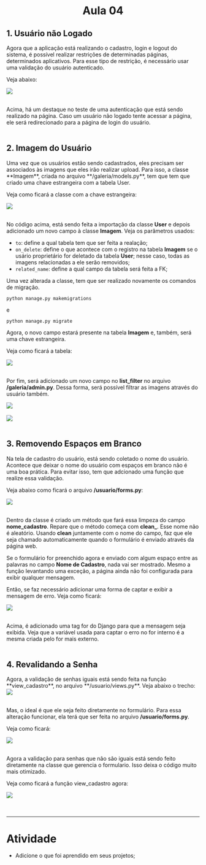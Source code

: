 <h1 style="text-align:center;">Aula 04</h1>

<h2>1. Usuário não Logado</h2>
Agora que a aplicação está realizando o cadastro, login e logout do sistema, é possível realizar restrições de determinadas páginas, determinados aplicativos. Para esse tipo de restrição, é necessário usar uma validação do usuário autenticado.

Veja abaixo:
<div class="centro">
    <img src="imagens/aula-04/imagem-01.png">
</div>
<br>

Acima, há um destaque no teste de uma autenticação que está sendo realizado na página. Caso um usuário não logado tente acessar a página, ele será redirecionado para a página de login do usuário.
<br><br>

<h2>2. Imagem do Usuário</h2>
Uma vez que os usuários estão sendo cadastrados, eles precisam ser associados às imagens que eles irão realizar upload. Para isso, a classe **Imagem**, criada no arquivo **/galeria/models.py**, tem que  tem que criado uma chave estrangeira com a tabela User.

Veja como ficará a classe com a chave estrangeira:
<div class="centro">
    <img src="imagens/aula-04/imagem-02.png">
</div>
<br>

No código acima, está sendo feita a importação da classe **User** e depois adicionado um novo campo à classe **Imagem**. Veja os parâmetros usados:
- `to`: define a qual tabela tem que ser feita a realação;
- `on_delete`: define o que acontece com o registro na tabela **Imagem** se o usário proprietário for deletado da tabela **User**; nesse caso, todas as imagens relacionadas a ele serão removidos;
- `related_name`: define a qual campo da tabela será feita a FK;

Uma vez alterada a classe, tem que ser realizado novamente os comandos de migração.
```shell
python manage.py makemigrations
```
e
```shell
python manage.py migrate
```
Agora, o novo campo estará presente na tabela **Imagem** e, também, será uma chave estrangeira.

Veja como ficará a tabela:
<div class="centro">
    <img src="imagens/aula-04/imagem-03.png">
</div>
<br>

Por fim, será adicionado um novo campo no **list_filter** no arquivo **/galeria/admin.py**. Dessa forma, será possível filtrar as imagens através do usuário também.
<div class="centro">
    <img src="imagens/aula-04/imagem-04.png">
    <br><br>
    <img src="imagens/aula-04/imagem-04-1.png">
</div>
<br>

<h2>3. Removendo Espaços em Branco</h2>
Na tela de cadastro do usuário, está sendo coletado o nome do usuário. Acontece que deixar o nome do usuário com espaços em branco não é uma boa prática. Para evitar isso, tem que adcionado uma função que realize essa validação.

Veja abaixo como ficará o arquivo **/usuario/forms.py**:
<div class="centro">
    <img src="imagens/aula-04/imagem-05.png">
</div>
<br>

Dentro da classe é criado um método que fará essa limpeza do campo **nome_cadastro**. Repare que o método começa com **clean_**. Esse nome não é aleatório. Usando **clean** juntamente com o nome do campo, faz que ele seja chamado automaticamente quando o formulário é enviado através da página web.

Se o formulário for preenchido agora e enviado com algum espaço entre as palavras no campo **Nome de Cadastro**, nada vai ser mostrado. Mesmo a função levantando uma exceção, a página ainda não foi configurada para exibir qualquer mensagem.

Então, se faz necessário adicionar uma forma de captar e exibir a mensagem de erro. Veja como ficará:
<div class="centro">
    <img src="imagens/aula-04/imagem-06.png">
</div>
<br>

Acima, é adicionado uma tag for do Django para que a mensagem seja exibida. Veja que a variável usada para captar o erro no for interno é a mesma criada pelo for mais externo.
<br><br>

<h2>4. Revalidando a Senha</h2>
Agora, a validação de senhas iguais está sendo feita na função **view_cadastro**, no arquivo **/usuario/views.py**. Veja abaixo o trecho:
<div class="centro">
    <img src="imagens/aula-04/imagem-07.png">
</div>
<br>

Mas, o ideal é que ele seja feito diretamente no formulário. Para essa alteração funcionar, ela terá que ser feita no arquivo **/usuario/forms.py**.

Veja como ficará:
<div class="centro">
    <img src="imagens/aula-04/imagem-08.png">
</div>
<br>

Agora a validação para senhas que não são iguais está sendo feito diretamente na classe que gerencia o formulario. Isso deixa o código muito mais otimizado.

Veja como ficará a função view_cadastro agora:
<div class="centro">
    <img src="imagens/aula-04/imagem-09.png">
</div>
<br><br>

- - - -
<h1 class="centro">Atividade</h1>

- Adicione o que foi aprendido em seus projetos;


